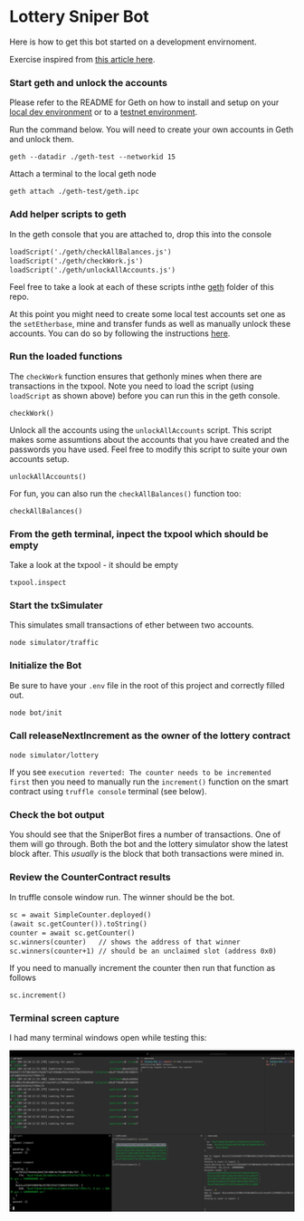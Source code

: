 # Lottery Sniper Bot

Here is how to get this bot started on a development envirnoment.

Exercise inspired from [this article here](https://medium.com/@amanusk/the-fastest-draw-on-the-blockchain-bzrx-example-6bd19fabdbe1).

### Start geth and unlock the accounts

Please refer to the README for Geth on how to install and setup on your [local dev environment](./geth/dev/README.md) or to a [testnet environment]((./geth/ropsten/README.md)).

Run the command below. You will need to create your own accounts in Geth and unlock them.

```
geth --datadir ./geth-test --networkid 15
```

Attach a terminal to the local geth node

```
geth attach ./geth-test/geth.ipc
```

### Add helper scripts to geth

In the geth console that you are attached to, drop this into the console

```
loadScript('./geth/checkAllBalances.js')
loadScript('./geth/checkWork.js')
loadScript('./geth/unlockAllAccounts.js')
```

Feel free to take a look at each of these scripts inthe [geth](./geth) folder of this repo.

At this point you might need to create some local test accounts set one as the `setEtherbase`, mine and transfer funds as well as manually unlock these accounts. You can do so by following the instructions [here](geth/dev/README.md).

### Run the loaded functions

The `checkWork` function ensures that gethonly mines when there are transactions in the txpool. Note you need to load the script (using `loadScript` as shown above) before you can run this in the geth console.

```
checkWork()
```

Unlock all the accounts using the `unlockAllAccounts` script. This script makes some assumtions about the accounts that you have created and the passwords you have used. Feel free to modify this script to suite your own accounts setup.

```
unlockAllAccounts()
```

For fun, you can also run the `checkAllBalances()` function too:

```
checkAllBalances()
```

### From the geth terminal, inpect the txpool which should be empty

Take a look at the txpool - it should be empty

```
txpool.inspect
```

### Start the txSimulater

This simulates small transactions of ether between two accounts.

```
node simulator/traffic
```

### Initialize the Bot

Be sure to have your `.env` file in the root of this project and correctly filled out.

```
node bot/init
```

### Call releaseNextIncrement as the owner of the lottery contract

```
node simulator/lottery
```

If you see `execution reverted: The counter needs to be incremented first` then you need to manually run the `increment()` function on the smart contract using `truffle console` terminal (see below).

### Check the bot output

You should see that the SniperBot fires a number of transactions. One of them will go through. Both the bot and the lottery simulator show the latest block after. This *usually* is the block that both transactions were mined in.

### Review the CounterContract results

In truffle console window run. The winner should be the bot.

```
sc = await SimpleCounter.deployed()
(await sc.getCounter()).toString()
counter = await sc.getCounter()
sc.winners(counter)   // shows the address of that winner
sc.winners(counter+1) // should be an unclaimed slot (address 0x0)
```

If you need to manually increment the counter then run that function as follows

```
sc.increment()
```

### Terminal screen capture

I had many terminal windows open while testing this:

<img src='img/bot-terminal-madness.png' ></img>